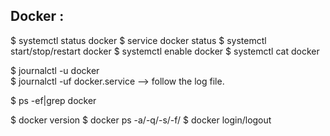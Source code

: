 Docker :
------------
$ systemctl status docker
$ service docker status
$ systemctl start/stop/restart docker
$ systemctl enable docker
$ systemctl cat docker

$ journalctl -u docker  
$ journalctl -uf docker.service --> follow the log file.

$ ps -ef|grep docker

$ docker version
$ docker ps -a/-q/-s/-f/
$ docker login/logout

